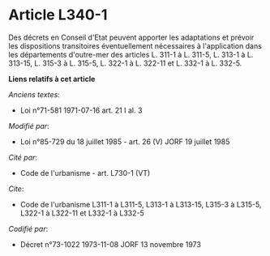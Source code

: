 # Article L340-1

Des décrets en Conseil d'Etat peuvent apporter les adaptations et prévoir les dispositions transitoires éventuellement
nécessaires à l'application dans les départements d'outre-mer des articles L. 311-1 à L. 311-5, L. 313-1 à L. 313-15, L.
315-3 à L. 315-5, L. 322-1 à L. 322-11 et L. 332-1 à L. 332-5.

**Liens relatifs à cet article**

_Anciens textes_:

  - Loi n°71-581 1971-07-16 art. 21 I al. 3

_Modifié par_:

  - Loi n°85-729 du 18 juillet 1985 - art. 26 (V) JORF 19 juillet 1985

_Cité par_:

  - Code de l'urbanisme - art. L730-1 (VT)

_Cite_:

  - Code de l'urbanisme L311-1 à L311-5, L313-1 à L313-15, L315-3 à L315-5, L322-1 à L322-11 et L332-1 à L332-5

_Codifié par_:

  - Décret n°73-1022 1973-11-08 JORF 13 novembre 1973

